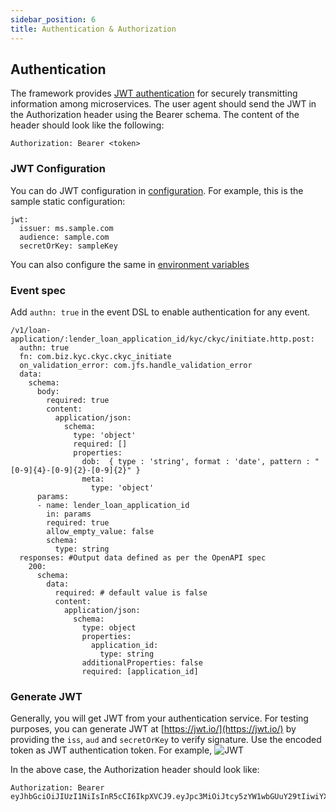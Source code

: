 ```yaml
---
sidebar_position: 6
title: Authentication & Authorization
---
```


## Authentication
The framework provides [JWT authentication](https://jwt.io/introduction) for securely transmitting information among microservices. 
The user agent should send the JWT in the Authorization header using the Bearer schema. The content of the header should look like the following:
```
Authorization: Bearer <token>
```

### JWT Configuration
You can do JWT configuration in [configuration](./setup/configuration/static-vars.md/#defaultyaml). For example, this is the sample static configuration:
```
jwt:
  issuer: ms.sample.com
  audience: sample.com
  secretOrKey: sampleKey
```
You can also configure the same in [environment variables](./setup/configuration/env-vars.md/#custom-environment-variablesyaml)

### Event spec
Add `authn: true` in the event DSL to enable authentication for any event.
```
/v1/loan-application/:lender_loan_application_id/kyc/ckyc/initiate.http.post: 
  authn: true
  fn: com.biz.kyc.ckyc.ckyc_initiate
  on_validation_error: com.jfs.handle_validation_error
  data:
    schema:
      body: 
        required: true
        content:
          application/json:
            schema:
              type: 'object'
              required: []
              properties:
                dob:  { type : 'string', format : 'date', pattern : "[0-9]{4}-[0-9]{2}-[0-9]{2}" }
                meta:
                  type: 'object'
      params: 
      - name: lender_loan_application_id
        in: params
        required: true
        allow_empty_value: false
        schema:
          type: string
  responses: #Output data defined as per the OpenAPI spec
    200:
      schema:
        data: 
          required: # default value is false
          content:
            application/json:
              schema: 
                type: object
                properties:
                  application_id: 
                    type: string
                additionalProperties: false
                required: [application_id]
```

### Generate JWT
Generally, you will get JWT from your authentication service. For testing purposes, you can generate JWT at [https://jwt.io/](https://jwt.io/) by providing the `iss`, `aud` and `secretOrKey` to verify signature. Use the encoded token as JWT authentication token. For example,
![JWT](/img/JWT.png)

In the above case, the Authorization header should look like:
```
Authorization: Bearer eyJhbGciOiJIUzI1NiIsInR5cCI6IkpXVCJ9.eyJpc3MiOiJtcy5zYW1wbGUuY29tIiwiYXVkIjoic2FtcGxlLmNvbSJ9._1fpM6VYq1rfKdTEqi8BcPTm8KIm4cNP8VhX0kQOEts
```
